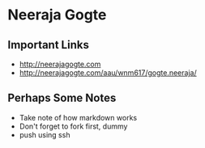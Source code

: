# Neeraja Gogte

## Important Links

- http://neerajagogte.com
- http://neerajagogte.com/aau/wnm617/gogte.neeraja/

## Perhaps Some Notes

- Take note of how markdown works
- Don't forget to fork first, dummy
- push using ssh
